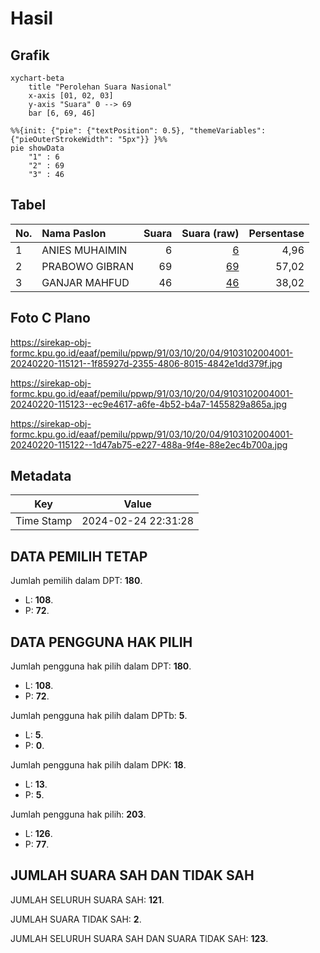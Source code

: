 # Hasil

## Grafik

```mermaid
xychart-beta
    title "Perolehan Suara Nasional"
    x-axis [01, 02, 03]
    y-axis "Suara" 0 --> 69
    bar [6, 69, 46]
```

```mermaid
%%{init: {"pie": {"textPosition": 0.5}, "themeVariables": {"pieOuterStrokeWidth": "5px"}} }%%
pie showData
    "1" : 6
    "2" : 69
    "3" : 46
```

## Tabel

| No. | Nama Paslon    | Suara | Suara (raw) | Persentase |
|:--- |:-------------- | -----:| -----------:| ----------:|
| 1   | ANIES MUHAIMIN | 6     | [6][p-1]    | 4,96       |
| 2   | PRABOWO GIBRAN | 69    | [69][p-2]   | 57,02      |
| 3   | GANJAR MAHFUD  | 46    | [46][p-3]   | 38,02      |


[p-1]: https://github.com/gigit-pemilu/pemilu-2024/blob/main/pilpres/hitung-suara/sub/91-papua/sub/03-jayapura/sub/10-demta/sub/2004-muris-kecil/sub/001-tps/sub/paslon-1.txt
[p-2]: https://github.com/gigit-pemilu/pemilu-2024/blob/main/pilpres/hitung-suara/sub/91-papua/sub/03-jayapura/sub/10-demta/sub/2004-muris-kecil/sub/001-tps/sub/paslon-2.txt
[p-3]: https://github.com/gigit-pemilu/pemilu-2024/blob/main/pilpres/hitung-suara/sub/91-papua/sub/03-jayapura/sub/10-demta/sub/2004-muris-kecil/sub/001-tps/sub/paslon-3.txt

## Foto C Plano

https://sirekap-obj-formc.kpu.go.id/eaaf/pemilu/ppwp/91/03/10/20/04/9103102004001-20240220-115121--1f85927d-2355-4806-8015-4842e1dd379f.jpg

https://sirekap-obj-formc.kpu.go.id/eaaf/pemilu/ppwp/91/03/10/20/04/9103102004001-20240220-115123--ec9e4617-a6fe-4b52-b4a7-1455829a865a.jpg

https://sirekap-obj-formc.kpu.go.id/eaaf/pemilu/ppwp/91/03/10/20/04/9103102004001-20240220-115122--1d47ab75-e227-488a-9f4e-88e2ec4b700a.jpg


## Metadata

| Key        | Value               |
| ---------- | ------------------- |
| Time Stamp | 2024-02-24 22:31:28 |


## DATA PEMILIH TETAP

Jumlah pemilih dalam DPT: **180**.
 * L: **108**.
 * P: **72**.

## DATA PENGGUNA HAK PILIH

Jumlah pengguna hak pilih dalam DPT: **180**.
 * L: **108**.
 * P: **72**.

Jumlah pengguna hak pilih dalam DPTb: **5**.
 * L: **5**.
 * P: **0**.

Jumlah pengguna hak pilih dalam DPK: **18**.
 * L: **13**.
 * P: **5**.

Jumlah pengguna hak pilih: **203**.
 * L: **126**.
 * P: **77**.

## JUMLAH SUARA SAH DAN TIDAK SAH

JUMLAH SELURUH SUARA SAH: **121**.

JUMLAH SUARA TIDAK SAH: **2**.

JUMLAH SELURUH SUARA SAH DAN SUARA TIDAK SAH: **123**.


